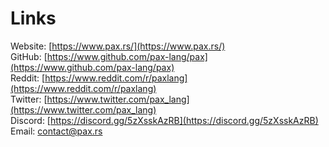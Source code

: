 # Links

Website: [https://www.pax.rs/](https://www.pax.rs/)
<br />
GitHub: [https://www.github.com/pax-lang/pax](https://www.github.com/pax-lang/pax)
<br />
Reddit: [https://www.reddit.com/r/paxlang](https://www.reddit.com/r/paxlang)
<br />
Twitter: [https://www.twitter.com/pax_lang](https://www.twitter.com/pax_lang)
<br />
Discord: [https://discord.gg/5zXsskAzRB](https://discord.gg/5zXsskAzRB)
<br />
Email: [contact@pax.rs](mailto:contact@pax.rs) 